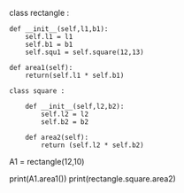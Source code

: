 class rectangle :

    def __init__(self,l1,b1):
        self.l1 = l1
        self.b1 = b1
        self.squ1 = self.square(12,13)

    def area1(self):
        return(self.l1 * self.b1)

    class square :

        def __init__(self,l2,b2):
            self.l2 = l2
            self.b2 = b2

        def area2(self):
            return (self.l2 * self.b2)




A1 = rectangle(12,10)



print(A1.area1())
print(rectangle.square.area2)
